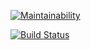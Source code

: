 [![Maintainability](https://api.codeclimate.com/v1/badges/33d1a8413dbbe55d66ab/maintainability)](https://codeclimate.com/github/NimfaMargo/project-lvl2-s305/maintainability)

[![Build Status](https://travis-ci.org/NimfaMargo/project-lvl2-s305.svg?branch=master)](https://travis-ci.org/NimfaMargo/project-lvl2-s305)
